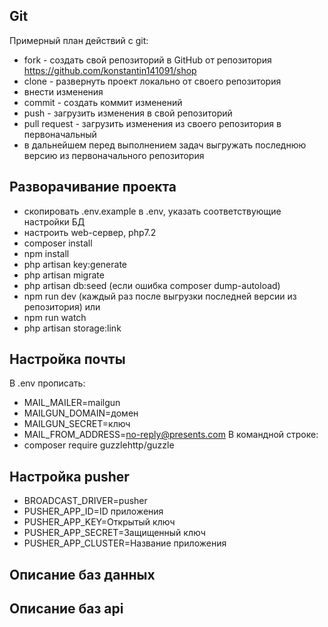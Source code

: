 ## Git ##
Примерный план действий с git:
* fork - создать свой репозиторий в GitHub от репозитория https://github.com/konstantin141091/shop
* clone - развернуть проект локально от своего репозитория
* внести изменения
* commit - создать коммит изменений
* push - загрузить изменения в свой репозиторий
* pull request - загрузить изменения из своего репозитория в первоначальный
* в дальнейшем перед выполнением задач выгружать последнюю версию из первоначального репозитория
## Разворачивание проекта ##
* скопировать .env.example в .env, указать соответствующие настройки БД
* настроить web-сервер, php7.2
* composer install
* npm install
* php artisan key:generate
* php artisan migrate
* php artisan db:seed (если ошибка composer dump-autoload)
* npm run dev (каждый раз после выгрузки последней версии из репозитория) или
* npm run watch
* php artisan storage:link

## Настройка почты ##
В .env прописать:
* MAIL_MAILER=mailgun
* MAILGUN_DOMAIN=домен
* MAILGUN_SECRET=ключ
* MAIL_FROM_ADDRESS=no-reply@presents.com
В командной строке:
* composer require guzzlehttp/guzzle
## Настройка pusher ##
* BROADCAST_DRIVER=pusher
* PUSHER_APP_ID=ID приложения
* PUSHER_APP_KEY=Открытый ключ
* PUSHER_APP_SECRET=Защищенный ключ 
* PUSHER_APP_CLUSTER=Название приложения
## Описание баз данных ##

## Описание баз api ##

